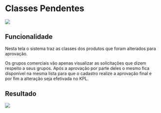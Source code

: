 # Classes Pendentes

![](http://developers.connectparts.com.br/imagens/comercialSolicatacoesClassesPendentes01.png)

## Funcionalidade

Nesta tela o sistema traz as classes dos produtos que foram alterados para aprovação. 

Os grupos comerciais vão apenas visualizar as solicitações que dizem respeito a seus grupos. Após a aprovação por parte deles o mesmo fica disponível na mesma lista para que o  cadastro realize a aprovação final e por fim a alteração seja efetivada no KPL.

## Resultado

![](http://developers.connectparts.com.br/imagens/comercialSolicatacoesClassesPendentes02.png)

